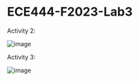 # ECE444-F2023-Lab3

Activity 2:

![image](https://github.com/kb21032001/ECE444-F2023-Lab1/assets/74607528/16b14d88-e331-4bc9-ab60-ce740923a444)

Activity 3:

![image](https://github.com/kb21032001/ECE444-F2023-Lab1/assets/74607528/af75db71-5eb9-4dc0-9d3a-b2a026328e8d)

